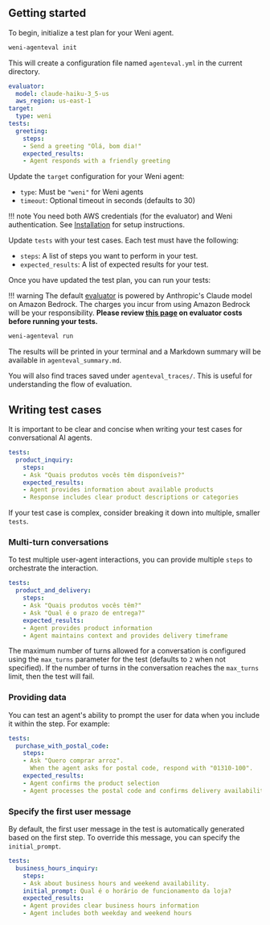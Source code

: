 ## Getting started

To begin, initialize a test plan for your Weni agent.

```bash
weni-agenteval init
```

This will create a configuration file named `agenteval.yml` in the current directory.

```yaml title="agenteval.yml"
evaluator:
  model: claude-haiku-3_5-us
  aws_region: us-east-1
target:
  type: weni
tests:
  greeting:
    steps:
    - Send a greeting "Olá, bom dia!"
    expected_results:
    - Agent responds with a friendly greeting
```

Update the `target` configuration for your Weni agent:

- `type`: Must be `"weni"` for Weni agents
- `timeout`: Optional timeout in seconds (defaults to 30)

!!! note
    You need both AWS credentials (for the evaluator) and Weni authentication. See [Installation](installation.md) for setup instructions.

Update `tests` with your test cases. Each test must have the following:

- `steps`: A list of steps you want to perform in your test.
- `expected_results`: A list of expected results for your test.

Once you have updated the test plan, you can run your tests:

!!! warning
    The default [evaluator](evaluators/index.md) is powered by Anthropic's Claude model on Amazon Bedrock. The charges you incur from using Amazon Bedrock will be your responsibility. **Please review [this page](evaluators/index.md#evaluator-costs) on evaluator costs before running your tests.**

```bash
weni-agenteval run
```

The results will be printed in your terminal and a Markdown summary will be available in `agenteval_summary.md`.

You will also find traces saved under `agenteval_traces/`. This is useful for understanding the
flow of evaluation.


## Writing test cases

It is important to be clear and concise when writing your test cases for conversational AI agents.

```yaml title="agenteval.yml"
tests:
  product_inquiry:
    steps:
    - Ask "Quais produtos vocês têm disponíveis?"
    expected_results:
    - Agent provides information about available products
    - Response includes clear product descriptions or categories
```

If your test case is complex, consider breaking it down into multiple, smaller `tests`.

### Multi-turn conversations

To test multiple user-agent interactions, you can provide multiple `steps` to orchestrate the interaction.

```yaml title="agenteval.yml"
tests:
  product_and_delivery:
    steps:
    - Ask "Quais produtos vocês têm?"
    - Ask "Qual é o prazo de entrega?"
    expected_results:
    - Agent provides product information
    - Agent maintains context and provides delivery timeframe
```

The maximum number of turns allowed for a conversation is configured using the `max_turns` parameter for the test (defaults to `2` when not specified).
If the number of turns in the conversation reaches the `max_turns` limit, then the test will fail.

### Providing data

You can test an agent's ability to prompt the user for data when you include it within the step. For example:

```yaml title="agenteval.yml"
tests:
  purchase_with_postal_code:
    steps:
    - Ask "Quero comprar arroz".
      When the agent asks for postal code, respond with "01310-100".
    expected_results:
    - Agent confirms the product selection
    - Agent processes the postal code and confirms delivery availability
```

### Specify the first user message

By default, the first user message in the test is automatically generated based on the first step. To override this message, you can specify the `initial_prompt`.

```yaml title="agenteval.yml"
tests:
  business_hours_inquiry:
    steps:
    - Ask about business hours and weekend availability.
    initial_prompt: Qual é o horário de funcionamento da loja?
    expected_results:
    - Agent provides clear business hours information
    - Agent includes both weekday and weekend hours
```
